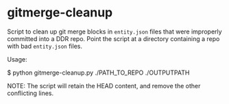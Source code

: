 # gitmerge-cleanup
Script to clean up git merge blocks in `entity.json` files that were improperly 
committed into a DDR repo. Point the script at a directory containing a repo 
with bad `entity.json` files.

Usage:

$ python gitmerge-cleanup.py ./PATH_TO_REPO ./OUTPUTPATH

NOTE: The script will retain the HEAD content, and remove the other conflicting lines. 
